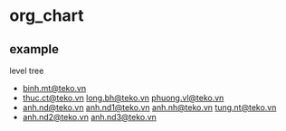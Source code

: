 # org_chart

## example 
level tree
- binh.mt@teko.vn 
- thuc.ct@teko.vn long.bh@teko.vn phuong.vl@teko.vn 
- anh.nd@teko.vn anh.nd1@teko.vn anh.nh@teko.vn tung.nt@teko.vn 
- anh.nd2@teko.vn anh.nd3@teko.vn